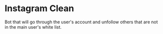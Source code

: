 # Instagram Clean 
Bot that will go through the user's account and unfollow others that are not
in the main user's white list.
